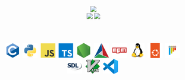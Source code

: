 <div align="center">
	<img height="200" src="https://streak-stats.demolab.com?user=reznakt&theme=github-dark-blue&hide_border=true">
</div>

<div align="center" style="vertical-align: middle">
	<img height="200" src="https://github-readme-stats.vercel.app/api?username=reznakt&theme=github_dark&hide_border=true">
	<img height="200" src="https://github-readme-stats.vercel.app/api/top-langs/?username=reznakt&layout=compact&theme=github_dark&exclude_repo=Rewards-GUI&langs_count=10&hide_border=true">
</div>

<br><br>

<div align="center">
	<img src="https://raw.githubusercontent.com/devicons/devicon/master/icons/c/c-original.svg" width="40">&nbsp;
	<img src="https://raw.githubusercontent.com/devicons/devicon/master/icons/python/python-original.svg" width="40">&nbsp;
	<img src="https://raw.githubusercontent.com/devicons/devicon/master/icons/javascript/javascript-original.svg" width="40">&nbsp;
	<img src="https://raw.githubusercontent.com/devicons/devicon/master/icons/typescript/typescript-original.svg" width="40">&nbsp;
	<img src="https://raw.githubusercontent.com/devicons/devicon/master/icons/nodejs/nodejs-original.svg" width="40">&nbsp;
	<img src="https://raw.githubusercontent.com/devicons/devicon/master/icons/cmake/cmake-original.svg" width="40">&nbsp;
	<img src="https://raw.githubusercontent.com/devicons/devicon/master/icons/npm/npm-original-wordmark.svg" width="40">&nbsp;
	<img src="https://raw.githubusercontent.com/devicons/devicon/master/icons/linux/linux-original.svg" width="40">&nbsp;
	<img src="https://raw.githubusercontent.com/devicons/devicon/master/icons/ubuntu/ubuntu-original.svg" width="40">&nbsp;
	<img src="https://raw.githubusercontent.com/devicons/devicon/master/icons/pytest/pytest-original.svg" width="40">&nbsp;
	<img src="https://raw.githubusercontent.com/devicons/devicon/master/icons/sdl/sdl-original.svg" width="40">&nbsp;
	<img src="https://raw.githubusercontent.com/devicons/devicon/master/icons/vim/vim-original.svg" width="40">&nbsp;
	<img src="https://raw.githubusercontent.com/devicons/devicon/master/icons/vscode/vscode-original.svg" width="40">&nbsp;
</div>
